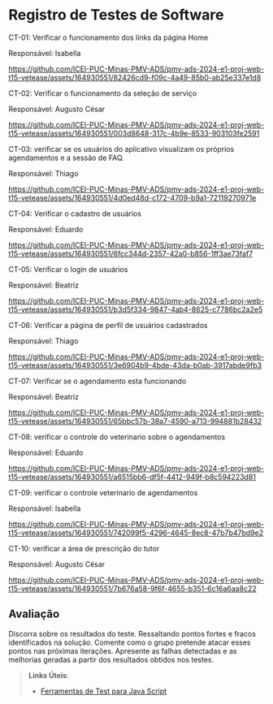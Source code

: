 # Registro de Testes de Software

CT-01: Verificar o funcionamento dos links da página Home

Responsável: Isabella



https://github.com/ICEI-PUC-Minas-PMV-ADS/pmv-ads-2024-e1-proj-web-t15-vetease/assets/164930551/82426cd9-f09c-4a49-85b0-ab25e337e1d8






CT-02: Verificar o funcionamento da seleção de serviço

Responsável: Augusto César


https://github.com/ICEI-PUC-Minas-PMV-ADS/pmv-ads-2024-e1-proj-web-t15-vetease/assets/164930551/003d8648-317c-4b9e-8533-903103fe2591


CT-03: verificar se os usuários do aplicativo visualizam os próprios agendamentos e a sessão de FAQ.

Responsável: Thiago


https://github.com/ICEI-PUC-Minas-PMV-ADS/pmv-ads-2024-e1-proj-web-t15-vetease/assets/164930551/4d0ed48d-c172-4709-b9a1-72119270971e


CT-04: Verificar o cadastro de usuários

Responsável: Eduardo


https://github.com/ICEI-PUC-Minas-PMV-ADS/pmv-ads-2024-e1-proj-web-t15-vetease/assets/164930551/6fcc344d-2357-42a0-b856-1ff3ae73faf7


CT-05: Verificar o login de usuários

Responsável: Beatriz


https://github.com/ICEI-PUC-Minas-PMV-ADS/pmv-ads-2024-e1-proj-web-t15-vetease/assets/164930551/b3d5f334-9847-4ab4-8625-c7786bc2a2e5


CT-06: Verificar a página de perfil de usuários cadastrados

Responsável: Thiago


https://github.com/ICEI-PUC-Minas-PMV-ADS/pmv-ads-2024-e1-proj-web-t15-vetease/assets/164930551/3e6904b9-4bde-43da-b0ab-3917abde9fb3


CT-07: Verificar se o agendamento esta funcionando

Responsável: Beatriz


https://github.com/ICEI-PUC-Minas-PMV-ADS/pmv-ads-2024-e1-proj-web-t15-vetease/assets/164930551/65bbc57b-38a7-4590-a713-994881b28432


CT-08: verificar o controle do veterinario sobre o agendamentos

Responsável: Eduardo


https://github.com/ICEI-PUC-Minas-PMV-ADS/pmv-ads-2024-e1-proj-web-t15-vetease/assets/164930551/a6515bb6-df5f-4412-949f-b8c594223d81


CT-09: verificar o controle veterinario de agendamentos

Responsável: Isabella


https://github.com/ICEI-PUC-Minas-PMV-ADS/pmv-ads-2024-e1-proj-web-t15-vetease/assets/164930551/742099f5-4296-4645-8ec8-47b7b47bd9e2


CT-10: verificar a área de prescrição do tutor

Responsável: Augusto César


https://github.com/ICEI-PUC-Minas-PMV-ADS/pmv-ads-2024-e1-proj-web-t15-vetease/assets/164930551/7b676a58-9f6f-4655-b351-6c16a6aa8c22


## Avaliação

Discorra sobre os resultados do teste. Ressaltando pontos fortes e fracos identificados na solução. Comente como o grupo pretende atacar esses pontos nas próximas iterações. Apresente as falhas detectadas e as melhorias geradas a partir dos resultados obtidos nos testes.

> **Links Úteis**:
> - [Ferramentas de Test para Java Script](https://geekflare.com/javascript-unit-testing/)
